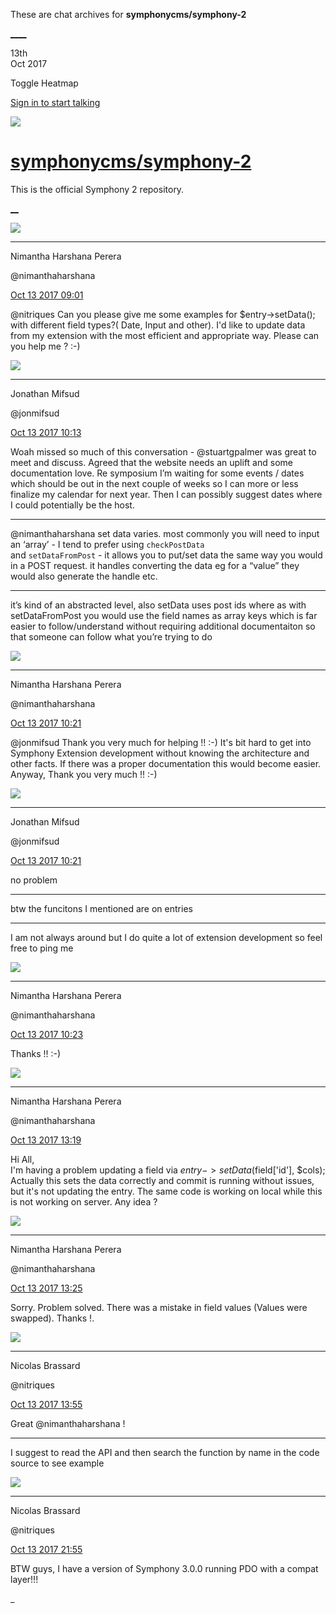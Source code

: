 These are chat archives for **symphonycms/symphony-2**

[__](/symphonycms/symphony-2/archives/2017/10/14)[__](/symphonycms/symphony-2/archives/2017/10/12)

13th  
Oct 2017

Toggle Heatmap

[Sign in to start talking](/login?action=login&button=archive-login)

![](https://avatars-02.gitter.im/group/iv/3/57542c45c43b8c601977197e?s=48)

#  [symphonycms/symphony-2](/symphonycms/symphony-2)

This is the official Symphony 2 repository.

[ __](/orgs/symphonycms/rooms "More symphonycms rooms")

![](https://avatars2.githubusercontent.com/u/10864598?v=4&s=30)

____

Nimantha Harshana Perera

@nimanthaharshana

[Oct 13 2017
09:01](https://gitter.im/symphonycms/symphony-2?at=59e080d9177fb9fe7e725697)

@nitriques Can you please give me some examples for $entry->setData(); with
different field types?( Date, Input and other). I'd like to update data from
my extension with the most efficient and appropriate way. Please can you help
me ? :-)

![](https://avatars1.githubusercontent.com/u/859775?v=4&s=30)

____

Jonathan Mifsud

@jonmifsud

[Oct 13 2017
10:13](https://gitter.im/symphonycms/symphony-2?at=59e091c83cb340a2611c5e55)

Woah missed so much of this conversation - @stuartgpalmer was great to meet
and discuss. Agreed that the website needs an uplift and some documentation
love. Re symposium I’m waiting for some events / dates which should be out in
the next couple of weeks so I can more or less finalize my calendar for next
year. Then I can possibly suggest dates where I could potentially be the host.

____

@nimanthaharshana set data varies. most commonly you will need to input an
‘array’ - I tend to prefer using `checkPostData`  
and `setDataFromPost` \- it allows you to put/set data the same way you would
in a POST request. it handles converting the data eg for a “value” they would
also generate the handle etc.

____

it’s kind of an abstracted level, also setData uses post ids where as with
setDataFromPost you would use the field names as array keys which is far
easier to follow/understand without requiring additional documentaiton so that
someone can follow what you’re trying to do

![](https://avatars2.githubusercontent.com/u/10864598?v=4&s=30)

____

Nimantha Harshana Perera

@nimanthaharshana

[Oct 13 2017
10:21](https://gitter.im/symphonycms/symphony-2?at=59e0939ef7299e8f53e1048c)

@jonmifsud Thank you very much for helping !! :-) It's bit hard to get into
Symphony Extension development without knowing the architecture and other
facts. If there was a proper documentation this would become easier. Anyway,
Thank you very much !! :-)

![](https://avatars1.githubusercontent.com/u/859775?v=4&s=30)

____

Jonathan Mifsud

@jonmifsud

[Oct 13 2017
10:21](https://gitter.im/symphonycms/symphony-2?at=59e093aabbbf9f1a3857240c)

no problem

____

btw the funcitons I mentioned are on entries

____

I am not always around but I do quite a lot of extension development so feel
free to ping me

![](https://avatars2.githubusercontent.com/u/10864598?v=4&s=30)

____

Nimantha Harshana Perera

@nimanthaharshana

[Oct 13 2017
10:23](https://gitter.im/symphonycms/symphony-2?at=59e094053cb340a2611c6a2b)

Thanks !! :-)

![](https://avatars2.githubusercontent.com/u/10864598?v=4&s=30)

____

Nimantha Harshana Perera

@nimanthaharshana

[Oct 13 2017
13:19](https://gitter.im/symphonycms/symphony-2?at=59e0bd6ff7299e8f53e1f10d)

Hi All,  
I'm having a problem updating a field via $entry->setData($field['id'],
$cols); Actually this sets the data correctly and commit is running without
issues, but it's not updating the entry. The same code is working on local
while this is not working on server. Any idea ?

![](https://avatars2.githubusercontent.com/u/10864598?v=4&s=30)

____

Nimantha Harshana Perera

@nimanthaharshana

[Oct 13 2017
13:25](https://gitter.im/symphonycms/symphony-2?at=59e0bee4177fb9fe7e73ad69)

Sorry. Problem solved. There was a mistake in field values (Values were
swapped). Thanks !.

![](https://avatars1.githubusercontent.com/u/771169?v=4&s=30)

____

Nicolas Brassard

@nitriques

[Oct 13 2017
13:55](https://gitter.im/symphonycms/symphony-2?at=59e0c5eab20c642429fa2950)

Great @nimanthaharshana !

____

I suggest to read the API and then search the function by name in the code
source to see example

![](https://avatars1.githubusercontent.com/u/771169?v=4&s=30)

____

Nicolas Brassard

@nitriques

[Oct 13 2017
21:55](https://gitter.im/symphonycms/symphony-2?at=59e13653210ac26920e2907d)

BTW guys, I have a version of Symphony 3.0.0 running PDO with a compat
layer!!!

_

